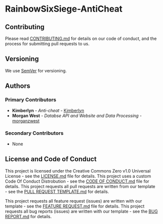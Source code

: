# RainbowSixSiege-AntiCheat

## Contributing

Please read [CONTRIBUTING.md](https://github.com/KimberIyn/RainbowSixSiege-AntiCheat/blob/main/docs/CONTRIBUTING.md) for details on our code of conduct, and the process for submitting pull requests to us.

## Versioning

We use [SemVer](http://semver.org/) for versioning.

## Authors

### Primary Contributors
* **Kimberlyn** - *Anti-cheat* - [Kimberlyn](https://github.com/Kimberlyn)
* **Morgan West** - *Databse API and Website and Data Processing* - [morganzwest](https://github.com/morganzwest)
### Secondary Contributors
* None

## License and Code of Conduct

This project is licensed under the Creative Commons Zero v1.0 Universal License - see the [LICENSE.md](docs/LICENSE.md) file for details.
This project uses a custom Code Of Conduct Distrobution - see the [CODE OF CONDUCT.md](docs/CODE_OF_CONDUCT.md) file for details.
This project requests all pull requests are written from our template - see the [PULL REQUEST TEMPLATE.md](docs/pull_request_template.md) for details.

This project requests all feature request (issues) are written with our template - see the [FEATURE REQUEST.md](.github/ISSUE_TEMPLATE/feature_request.md) file for details.
This project requests all bug reports (issues) are written with our template - see the [BUG REPORT.md](.github/ISSUE_TEMPLATE/bug_report.md) for details.

